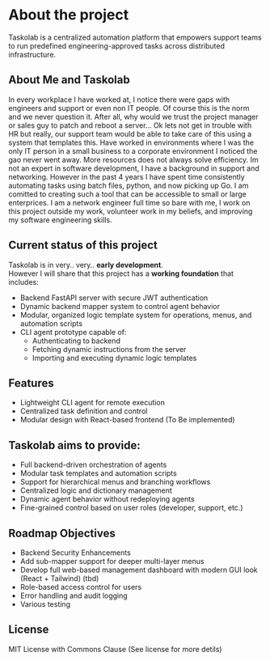 # About the project

Taskolab is a centralized automation platform that empowers support teams to run predefined engineering-approved tasks across distributed infrastructure. 

## About Me and Taskolab
In every workplace I have worked at, I notice there were gaps with engineers and support or even non IT people. Of course this is the norm and we never question it. After all, why would we trust the project manager or sales guy to patch and reboot a server... Ok lets not get in trouble with HR but really, our support team would be able to take care of this using a system that templates this. Have worked in environments where I was the only IT person in a small business to a corporate environment I noticed the gao never went away. More resources does not always solve efficiency. Im not an expert in software development, I have a background in support and networking. However in the past 4 years I have spent time consistently automating tasks using batch files, python, and now picking up Go. I am comitted to creating such a tool that can be accessible to small or large enterprices. I am a network engineer full time so bare with me, I work on this project outside my work, volunteer work in my beliefs, and improving my software engineering skills. 

## Current status of this project
Taskolab is in very.. very.. **early development**.  
However I will share that this project has a **working foundation** that includes:

- Backend FastAPI server with secure JWT authentication
- Dynamic backend mapper system to control agent behavior
- Modular, organized logic template system for operations, menus, and automation scripts
- CLI agent prototype capable of:
  - Authenticating to backend
  - Fetching dynamic instructions from the server
  - Importing and executing dynamic logic templates

## Features
- Lightweight CLI agent for remote execution
- Centralized task definition and control
- Modular design with React-based frontend (To Be implemented)

## Taskolab aims to provide:
- Full backend-driven orchestration of agents
- Modular task templates and automation scripts
- Support for hierarchical menus and branching workflows
- Centralized logic and dictionary management
- Dynamic agent behavior without redeploying agents
- Fine-grained control based on user roles (developer, support, etc.)

## Roadmap Objectives
- Backend Security Enhancements
- Add sub-mapper support for deeper multi-layer menus
- Develop full web-based management dashboard with modern GUI look (React + Tailwind) (tbd)
- Role-based access control for users
- Error handling and audit logging
- Various testing

## License
MIT License with Commons Clause (See license for more detils)